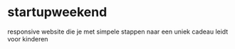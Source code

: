 startupweekend
==============

responsive website die je met simpele stappen naar een uniek  cadeau leidt voor kinderen
